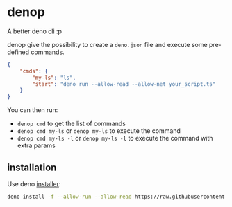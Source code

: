 # denop

A better deno cli :p

denop give the possibility to create a `deno.json` file and execute some pre-defined commands.

```json
{
    "cmds": {
        "my-ls": "ls",
        "start": "deno run --allow-read --allow-net your_script.ts"
    }
}
```

You can then run:

-   `denop cmd` to get the list of commands
-   `denop cmd my-ls` or `denop my-ls` to execute the command
-   `denop cmd my-ls -l` or `denop my-ls -l` to execute the command with extra params

## installation

Use deno [installer](https://deno.land/manual/tools/script_installer):

```sh
deno install -f --allow-run --allow-read https://raw.githubusercontent.com/apiel/denop/master/denop.ts
```
